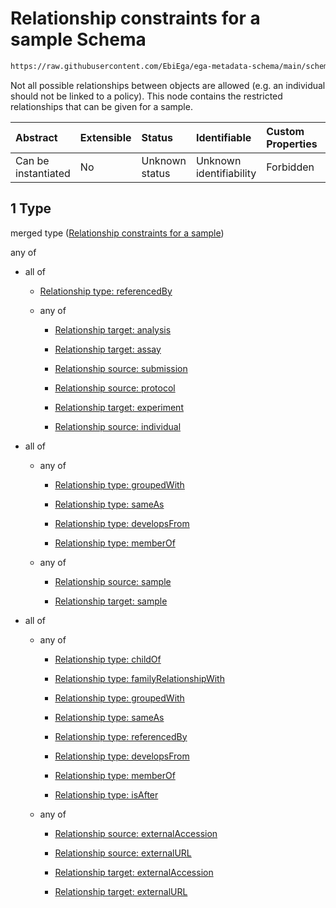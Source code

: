 # Relationship constraints for a sample Schema

```txt
https://raw.githubusercontent.com/EbiEga/ega-metadata-schema/main/schemas/EGA.sample.json#/properties/sampleRelationships/items/allOf/1
```

Not all possible relationships between objects are allowed (e.g. an individual should not be linked to a policy). This node contains the restricted relationships that can be given for a sample.

| Abstract            | Extensible | Status         | Identifiable            | Custom Properties | Additional Properties | Access Restrictions | Defined In                                                                   |
| :------------------ | :--------- | :------------- | :---------------------- | :---------------- | :-------------------- | :------------------ | :--------------------------------------------------------------------------- |
| Can be instantiated | No         | Unknown status | Unknown identifiability | Forbidden         | Allowed               | none                | [EGA.sample.json\*](../../../schemas/EGA.sample.json "open original schema") |

## 1 Type

merged type ([Relationship constraints for a sample](ega-18-properties-sample-relationships-items-allof-relationship-constraints-for-a-sample.md))

any of

*   all of

    *   [Relationship type: referencedBy](ega-12-definitions-relationship-type-referencedby.md "check type definition")

    *   any of

        *   [Relationship target: analysis](ega-12-definitions-relationship-target-analysis.md "check type definition")

        *   [Relationship target: assay](ega-12-definitions-relationship-target-assay.md "check type definition")

        *   [Relationship source: submission](ega-12-definitions-relationship-source-submission.md "check type definition")

        *   [Relationship source: protocol](ega-12-definitions-relationship-source-protocol.md "check type definition")

        *   [Relationship target: experiment](ega-12-definitions-relationship-target-experiment.md "check type definition")

        *   [Relationship source: individual](ega-12-definitions-relationship-source-individual.md "check type definition")

*   all of

    *   any of

        *   [Relationship type: groupedWith](ega-12-definitions-relationship-type-groupedwith.md "check type definition")

        *   [Relationship type: sameAs](ega-12-definitions-relationship-type-sameas.md "check type definition")

        *   [Relationship type: developsFrom](ega-12-definitions-relationship-type-developsfrom.md "check type definition")

        *   [Relationship type: memberOf](ega-12-definitions-relationship-type-memberof.md "check type definition")

    *   any of

        *   [Relationship source: sample](ega-12-definitions-relationship-source-sample.md "check type definition")

        *   [Relationship target: sample](ega-12-definitions-relationship-target-sample.md "check type definition")

*   all of

    *   any of

        *   [Relationship type: childOf](ega-12-definitions-relationship-type-childof.md "check type definition")

        *   [Relationship type: familyRelationshipWith](ega-12-definitions-relationship-type-familyrelationshipwith.md "check type definition")

        *   [Relationship type: groupedWith](ega-12-definitions-relationship-type-groupedwith.md "check type definition")

        *   [Relationship type: sameAs](ega-12-definitions-relationship-type-sameas.md "check type definition")

        *   [Relationship type: referencedBy](ega-12-definitions-relationship-type-referencedby.md "check type definition")

        *   [Relationship type: developsFrom](ega-12-definitions-relationship-type-developsfrom.md "check type definition")

        *   [Relationship type: memberOf](ega-12-definitions-relationship-type-memberof.md "check type definition")

        *   [Relationship type: isAfter](ega-12-definitions-relationship-type-isafter.md "check type definition")

    *   any of

        *   [Relationship source: externalAccession](ega-12-definitions-relationship-source-externalaccession.md "check type definition")

        *   [Relationship source: externalURL](ega-12-definitions-relationship-source-externalurl.md "check type definition")

        *   [Relationship target: externalAccession](ega-12-definitions-relationship-target-externalaccession.md "check type definition")

        *   [Relationship target: externalURL](ega-12-definitions-relationship-target-externalurl.md "check type definition")
